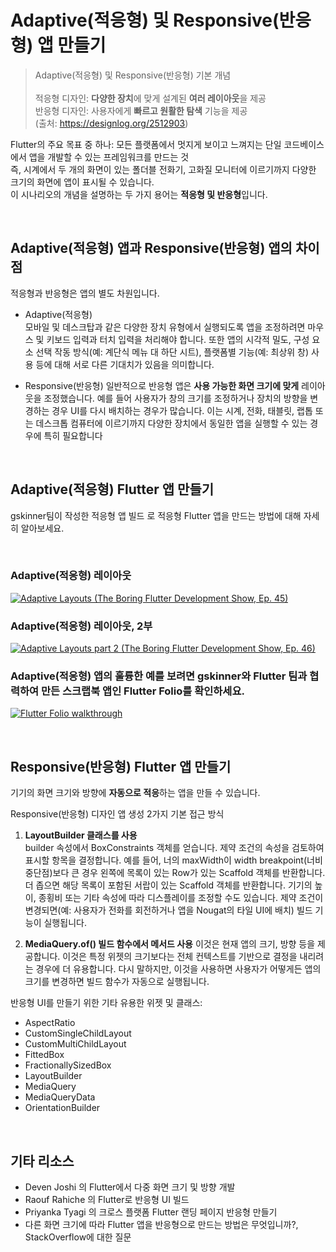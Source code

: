 # Adaptive(적응형) 및 Responsive(반응형) 앱 만들기  

>Adaptive(적응형) 및 Responsive(반응형) 기본 개념 <br/>  
적응형 디자인: **다양한 장치**에 맞게 설계된 **여러 레이아웃**을 제공  
반응형 디자인: 사용자에게 **빠르고 원활한 탐색** 기능을 제공  
(출처: https://designlog.org/2512903)

Flutter의 주요 목표 중 하나: 모든 플랫폼에서 멋지게 보이고 느껴지는 단일 코드베이스에서 앱을 개발할 수 있는 프레임워크를 만드는 것  
즉, 시계에서 두 개의 화면이 있는 폴더블 전화기, 고화질 모니터에 이르기까지 다양한 크기의 화면에 앱이 표시될 수 있습니다.  
이 시나리오의 개념을 설명하는 두 가지 용어는 **적응형 및 반응형**입니다.  

<br/>

## Adaptive(적응형) 앱과 Responsive(반응형) 앱의 차이점  

적응형과 반응형은 앱의 별도 차원입니다.  

* Adaptive(적응형)  
모바일 및 데스크탑과 같은 다양한 장치 유형에서 실행되도록 앱을 조정하려면 마우스 및 키보드 입력과 터치 입력을 처리해야 합니다. 또한 앱의 시각적 밀도, 구성 요소 선택 작동 방식(예: 계단식 메뉴 대 하단 시트), 플랫폼별 기능(예: 최상위 창) 사용 등에 대해 서로 다른 기대치가 있음을 의미합니다.
 

* Responsive(반응형)
일반적으로 반응형 앱은 **사용 가능한 화면 크기에 맞게** 레이아웃을 조정했습니다. 예를 들어 사용자가 창의 크기를 조정하거나 장치의 방향을 변경하는 경우 UI를 다시 배치하는 경우가 많습니다. 이는 시계, 전화, 태블릿, 랩톱 또는 데스크톱 컴퓨터에 이르기까지 다양한 장치에서 동일한 앱을 실행할 수 있는 경우에 특히 필요합니다  

<br/>

## Adaptive(적응형) Flutter 앱 만들기  

gskinner팀이 작성한 적응형 앱 빌드 로 적응형 Flutter 앱을 만드는 방법에 대해 자세히 알아보세요.  

<br/>

### Adaptive(적응형) 레이아웃  

[![Adaptive Layouts (The Boring Flutter Development Show, Ep. 45)](http://img.youtube.com/vi/n6Awpg1MO6M/0.jpg)](https://youtu.be/n6Awpg1MO6M)  

### Adaptive(적응형) 레이아웃, 2부  

[![Adaptive Layouts part 2 (The Boring Flutter Development Show, Ep. 46)](http://img.youtube.com/vi/eikOZzfc0l4/0.jpg)](https://youtu.be/eikOZzfc0l4)  

### Adaptive(적응형) 앱의 훌륭한 예를 보려면 gskinner와 Flutter 팀과 협력하여 만든 스크랩북 앱인 Flutter Folio를 확인하세요.  

[![Flutter Folio walkthrough](http://img.youtube.com/vi/yytBENOnF0w/0.jpg)](https://youtu.be/yytBENOnF0w)  

<br/>

## Responsive(반응형) Flutter 앱 만들기


기기의 화면 크기와 방향에 **자동으로 적응**하는 앱을 만들 수 있습니다.  

Responsive(반응형) 디자인 앱 생성 2가지 기본 접근 방식  

1. **LayoutBuilder 클래스를 사용**  
builder 속성에서 BoxConstraints 객체를 얻습니다. 제약 조건의 속성을 검토하여 표시할 항목을 결정합니다. 예를 들어, 너의 maxWidth이 width breakpoint(너비 중단점)보다 큰 경우 왼쪽에 목록이 있는 Row가 있는 Scaffold 객체를 반환합니다. 더 좁으면 해당 목록이 포함된 서랍이 있는 Scaffold 객체를 반환합니다. 기기의 높이, 종횡비 또는 기타 속성에 따라 디스플레이를 조정할 수도 있습니다. 제약 조건이 변경되면(예: 사용자가 전화를 회전하거나 앱을 Nougat의 타일 UI에 배치) 빌드 기능이 실행됩니다.  

2. **MediaQuery.of() 빌드 함수에서 메서드 사용**
이것은 현재 앱의 크기, 방향 등을 제공합니다. 이것은 특정 위젯의 크기보다는 전체 컨텍스트를 기반으로 결정을 내리려는 경우에 더 유용합니다. 다시 말하지만, 이것을 사용하면 사용자가 어떻게든 앱의 크기를 변경하면 빌드 함수가 자동으로 실행됩니다.  


반응형 UI를 만들기 위한 기타 유용한 위젯 및 클래스:  
* AspectRatio
* CustomSingleChildLayout
* CustomMultiChildLayout
* FittedBox
* FractionallySizedBox
* LayoutBuilder
* MediaQuery
* MediaQueryData
* OrientationBuilder  

<br/>

## 기타 리소스
* Deven Joshi 의 Flutter에서 다중 화면 크기 및 방향 개발
* Raouf Rahiche 의 Flutter로 반응형 UI 빌드
* Priyanka Tyagi 의 크로스 플랫폼 Flutter 랜딩 페이지 반응형 만들기
* 다른 화면 크기에 따라 Flutter 앱을 반응형으로 만드는 방법은 무엇입니까?, StackOverflow에 대한 질문
